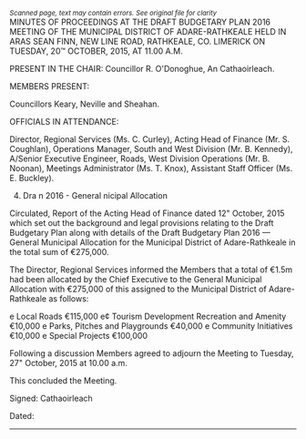 *<small>Scanned page, text may contain errors. See original file for clarity</small>*  
MINUTES OF PROCEEDINGS AT THE DRAFT BUDGETARY PLAN 2016
MEETING OF THE MUNICIPAL DISTRICT OF ADARE-RATHKEALE HELD IN
ARAS SEAN FINN, NEW LINE ROAD, RATHKEALE, CO. LIMERICK ON
TUESDAY, 20™ OCTOBER, 2015, AT 11.00 A.M.

PRESENT IN THE CHAIR: Councillor R. O'Donoghue, An Cathaoirleach.

MEMBERS PRESENT:

Councillors Keary, Neville and Sheahan.

OFFICIALS IN ATTENDANCE:

Director, Regional Services (Ms. C. Curley), Acting Head of Finance (Mr. S. Coughlan),
Operations Manager, South and West Division (Mr. B. Kennedy), A/Senior Executive
Engineer, Roads, West Division Operations (Mr. B. Noonan), Meetings Administrator (Ms.
T. Knox), Assistant Staff Officer (Ms. E. Buckley).

4. Dra n 2016 - General nicipal Allocation

Circulated, Report of the Acting Head of Finance dated 12" October, 2015 which set out
the background and legal provisions relating to the Draft Budgetary Plan along with details
of the Draft Budgetary Plan 2016 — General Municipal Allocation for the Municipal District
of Adare-Rathkeale in the total sum of €275,000.

The Director, Regional Services informed the Members that a total of €1.5m had been
allocated by the Chief Executive to the General Municipal Allocation with €275,000 of this
assigned to the Municipal District of Adare-Rathkeale as follows:

e Local Roads €115,000
e¢ Tourism Development Recreation and Amenity €10,000
e Parks, Pitches and Playgrounds €40,000
e Community Initiatives €10,000
e Special Projects €100,000

Following a discussion Members agreed to adjourn the Meeting to Tuesday, 27" October,
2015 at 10.00 a.m.

This concluded the Meeting.

Signed:
Cathaoirleach

Dated:

---
